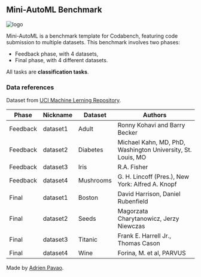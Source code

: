 ## Mini-AutoML Benchmark

![logo](bundle/logo.png)

Mini-AutoML is a benchmark template for Codabench, featuring code submission to multiple datasets.
This benchmark involves two phases:
- Feedback phase, with 4 datasets,
- Final phase, with 4 different datasets.

All tasks are **classification tasks**.

### Data references

Dataset from [UCI Machine Lerning Repository](https://archive.ics.uci.edu/).

|Phase|Nickname|Dataset|Authors|
|---|---|---|---|
| Feedback | dataset1 | Adult | Ronny Kohavi and Barry Becker |
| Feedback | dataset2 | Diabetes | Michael Kahn, MD, PhD, Washington University, St. Louis, MO |
| Feedback | dataset3 | Iris | R.A. Fisher |
| Feedback | dataset4 | Mushrooms | G. H. Lincoff (Pres.), New York: Alfred A. Knopf |
| Final | dataset1 | Boston | David Harrison, Daniel Rubenfield |
| Final | dataset2 | Seeds | Magorzata Charytanowicz, Jerzy Niewczas |
| Final | dataset3 | Titanic | Frank E. Harrell Jr., Thomas Cason |
| Final | dataset4 | Wine | Forina, M. et al, PARVUS |

Made by [Adrien Pavao](https://adrienpavao.com/).
